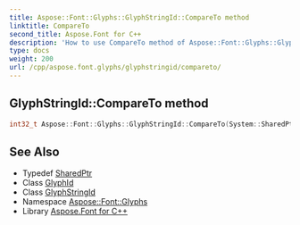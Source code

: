```yaml
---
title: Aspose::Font::Glyphs::GlyphStringId::CompareTo method
linktitle: CompareTo
second_title: Aspose.Font for C++
description: 'How to use CompareTo method of Aspose::Font::Glyphs::GlyphStringId class in C++.'
type: docs
weight: 200
url: /cpp/aspose.font.glyphs/glyphstringid/compareto/
---
```

## GlyphStringId::CompareTo method




```cpp
int32_t Aspose::Font::Glyphs::GlyphStringId::CompareTo(System::SharedPtr<GlyphId> other) override
```

## See Also

* Typedef [SharedPtr](../../../system/sharedptr/)
* Class [GlyphId](../../glyphid/)
* Class [GlyphStringId](../)
* Namespace [Aspose::Font::Glyphs](../../)
* Library [Aspose.Font for C++](../../../)
